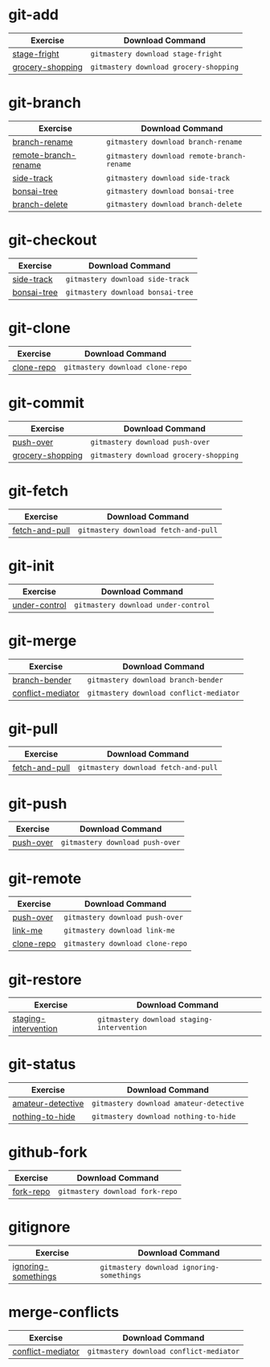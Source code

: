 # git-add

| Exercise | Download Command |
|----------|------------------|
| [stage-fright](https://git-mastery.github.io/exercises/stage_fright) | `gitmastery download stage-fright` |
| [grocery-shopping](https://git-mastery.github.io/exercises/grocery_shopping) | `gitmastery download grocery-shopping` |

# git-branch

| Exercise | Download Command |
|----------|------------------|
| [branch-rename](https://git-mastery.github.io/exercises/branch_rename) | `gitmastery download branch-rename` |
| [remote-branch-rename](https://git-mastery.github.io/exercises/remote_branch_rename) | `gitmastery download remote-branch-rename` |
| [side-track](https://git-mastery.github.io/exercises/side_track) | `gitmastery download side-track` |
| [bonsai-tree](https://git-mastery.github.io/exercises/bonsai_tree) | `gitmastery download bonsai-tree` |
| [branch-delete](https://git-mastery.github.io/exercises/branch_delete) | `gitmastery download branch-delete` |

# git-checkout

| Exercise | Download Command |
|----------|------------------|
| [side-track](https://git-mastery.github.io/exercises/side_track) | `gitmastery download side-track` |
| [bonsai-tree](https://git-mastery.github.io/exercises/bonsai_tree) | `gitmastery download bonsai-tree` |

# git-clone

| Exercise | Download Command |
|----------|------------------|
| [clone-repo](https://git-mastery.github.io/exercises/clone_repo) | `gitmastery download clone-repo` |

# git-commit

| Exercise | Download Command |
|----------|------------------|
| [push-over](https://git-mastery.github.io/exercises/push_over) | `gitmastery download push-over` |
| [grocery-shopping](https://git-mastery.github.io/exercises/grocery_shopping) | `gitmastery download grocery-shopping` |

# git-fetch

| Exercise | Download Command |
|----------|------------------|
| [fetch-and-pull](https://git-mastery.github.io/exercises/fetch_and_pull) | `gitmastery download fetch-and-pull` |

# git-init

| Exercise | Download Command |
|----------|------------------|
| [under-control](https://git-mastery.github.io/exercises/under_control) | `gitmastery download under-control` |

# git-merge

| Exercise | Download Command |
|----------|------------------|
| [branch-bender](https://git-mastery.github.io/exercises/branch_bender) | `gitmastery download branch-bender` |
| [conflict-mediator](https://git-mastery.github.io/exercises/conflict_mediator) | `gitmastery download conflict-mediator` |

# git-pull

| Exercise | Download Command |
|----------|------------------|
| [fetch-and-pull](https://git-mastery.github.io/exercises/fetch_and_pull) | `gitmastery download fetch-and-pull` |

# git-push

| Exercise | Download Command |
|----------|------------------|
| [push-over](https://git-mastery.github.io/exercises/push_over) | `gitmastery download push-over` |

# git-remote

| Exercise | Download Command |
|----------|------------------|
| [push-over](https://git-mastery.github.io/exercises/push_over) | `gitmastery download push-over` |
| [link-me](https://git-mastery.github.io/exercises/link_me) | `gitmastery download link-me` |
| [clone-repo](https://git-mastery.github.io/exercises/clone_repo) | `gitmastery download clone-repo` |

# git-restore

| Exercise | Download Command |
|----------|------------------|
| [staging-intervention](https://git-mastery.github.io/exercises/staging_intervention) | `gitmastery download staging-intervention` |

# git-status

| Exercise | Download Command |
|----------|------------------|
| [amateur-detective](https://git-mastery.github.io/exercises/amateur_detective) | `gitmastery download amateur-detective` |
| [nothing-to-hide](https://git-mastery.github.io/exercises/nothing_to_hide) | `gitmastery download nothing-to-hide` |

# github-fork

| Exercise | Download Command |
|----------|------------------|
| [fork-repo](https://git-mastery.github.io/exercises/fork_repo) | `gitmastery download fork-repo` |

# gitignore

| Exercise | Download Command |
|----------|------------------|
| [ignoring-somethings](https://git-mastery.github.io/exercises/ignoring_somethings) | `gitmastery download ignoring-somethings` |

# merge-conflicts

| Exercise | Download Command |
|----------|------------------|
| [conflict-mediator](https://git-mastery.github.io/exercises/conflict_mediator) | `gitmastery download conflict-mediator` |

